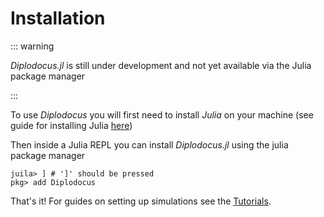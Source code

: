 # Installation

::: warning

*Diplodocus.jl* is still under development and not yet available via the Julia package manager

:::

To use *Diplodocus* you will first need to install *Julia* on your machine (see guide for installing Julia [here](https://julialang.org/install/))

Then inside a Julia REPL you can install *Diplodocus.jl* using the julia package manager 
```julia-repl
juila> ] # ']' should be pressed
pkg> add Diplodocus
```

That's it! For guides on setting up simulations see the [Tutorials](@ref).